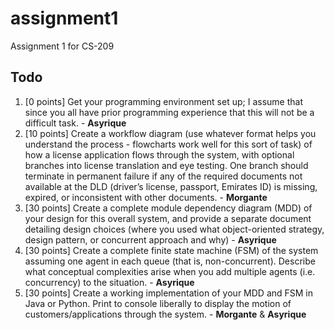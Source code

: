 assignment1
===========

Assignment 1 for CS-209

Todo
----
1. [0 points] Get your programming environment set up; I assume that since you all have prior programming experience that this will not be a difficult task. - **Asyrique**
2. [10 points] Create a workflow diagram (use whatever format helps you understand the process - flowcharts work well for this sort of task) of how a license application flows through the system, with optional branches into license translation and eye testing. One branch should terminate in permanent failure if any of the required documents not available at the DLD (driver’s license, passport, Emirates ID) is missing, expired, or inconsistent with other documents. - **Morgante**
3. [30 points] Create a complete module dependency diagram (MDD) of your design for this overall system, and provide a separate document detailing design choices (where you used what object-oriented strategy, design pattern, or concurrent approach and why) - **Asyrique**
4. [30 points] Create a complete finite state machine (FSM) of the system assuming one agent in each queue (that is, non-concurrent). Describe what conceptual complexities arise when you add multiple agents (i.e. concurrency) to the situation. - **Asyrique**
5. [30 points] Create a working implementation of your MDD and FSM in Java or Python. Print to console liberally to display the motion of customers/applications through the system. - **Morgante** & **Asyrique**